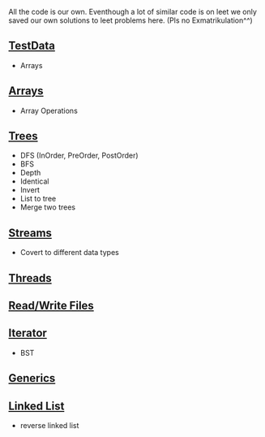 All the code is our own. Eventhough a lot of similar code is on leet we only saved our own solutions to leet problems here. (Pls no Exmatrikulation^^)

## [TestData](/TestData.md)
- Arrays

## [Arrays](/Arrays.md)
- Array Operations

## [Trees](/Trees.md)
- DFS (InOrder, PreOrder, PostOrder)
- BFS
- Depth
- Identical
- Invert
- List to tree
- Merge two trees

## [Streams](/Streams.md)
- Covert to different data types

## [Threads](/Threads.md)

## [Read/Write Files](/IO.md)
## [Iterator](/Iterator.md)
- BST
## [Generics](/Generics.md)

## [Linked List](/LinkedList.md)
- reverse linked list